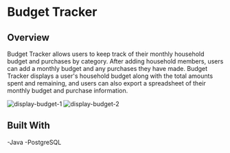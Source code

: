 # Budget Tracker

## Overview

Budget Tracker allows users to keep track of their monthly household budget and purchases by category. After adding household members, users can add a monthly budget and any purchases they have made. Budget Tracker displays a user's household budget along with the total amounts spent and remaining, and users can also export a spreadsheet of their monthly budget and purchase information. 

![display-budget-1](.//images/display_budget_1.png)
![display-budget-2](.//images/display_budget_2.png)

## Built With
-Java
-PostgreSQL
